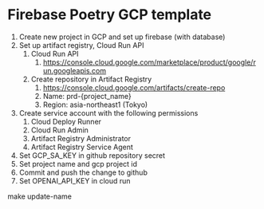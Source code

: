 # Firebase Poetry GCP template

1. Create new project in GCP and set up firebase (with database)
2. Set up artifact registry, Cloud Run API
   1. Cloud Run API
      1. https://console.cloud.google.com/marketplace/product/google/run.googleapis.com
   2. Create repository in Artifact Registry
      1. https://console.cloud.google.com/artifacts/create-repo
      2. Name: prd-{project_name}
      3. Region: asia-northeast1 (Tokyo)
3. Create service account with the following permissions
   1. Cloud Deploy Runner
   2. Cloud Run Admin
   3. Artifact Registry Administrator
   4. Artifact Registry Service Agent
4. Set GCP_SA_KEY in github repository secret
5. Set project name and gcp project id
6. Commit and push the change to github
7. Set OPENAI_API_KEY in cloud run

make update-name
